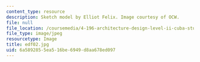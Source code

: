 ```yaml
---
content_type: resource
description: Sketch model by Elliot Felix. Image courtesy of OCW.
file: null
file_location: /coursemedia/4-196-architecture-design-level-ii-cuba-studio-spring-2004/6a5892855ea516be6949d8aa678ed097_edf02.jpg
file_type: image/jpeg
resourcetype: Image
title: edf02.jpg
uid: 6a589285-5ea5-16be-6949-d8aa678ed097
---
```

